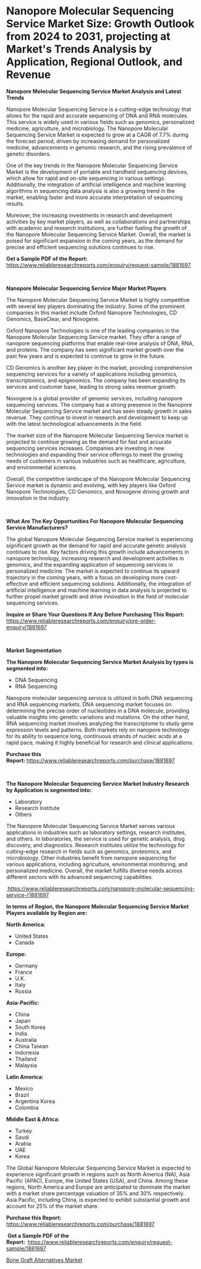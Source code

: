 <p><h1>Nanopore Molecular Sequencing Service Market Size: Growth Outlook from 2024 to 2031, projecting at Market's Trends Analysis by Application, Regional Outlook, and Revenue</h1></p><p><strong>Nanopore Molecular Sequencing Service Market Analysis and Latest Trends</strong></p>
<p><p>Nanopore Molecular Sequencing Service is a cutting-edge technology that allows for the rapid and accurate sequencing of DNA and RNA molecules. This service is widely used in various fields such as genomics, personalized medicine, agriculture, and microbiology. The Nanopore Molecular Sequencing Service Market is expected to grow at a CAGR of 7.7% during the forecast period, driven by increasing demand for personalized medicine, advancements in genomic research, and the rising prevalence of genetic disorders.</p><p>One of the key trends in the Nanopore Molecular Sequencing Service Market is the development of portable and handheld sequencing devices, which allow for rapid and on-site sequencing in various settings. Additionally, the integration of artificial intelligence and machine learning algorithms in sequencing data analysis is also a growing trend in the market, enabling faster and more accurate interpretation of sequencing results.</p><p>Moreover, the increasing investments in research and development activities by key market players, as well as collaborations and partnerships with academic and research institutions, are further fueling the growth of the Nanopore Molecular Sequencing Service Market. Overall, the market is poised for significant expansion in the coming years, as the demand for precise and efficient sequencing solutions continues to rise.</p></p>
<p><strong>Get a Sample PDF of the Report:&nbsp;</strong> <a href="https://www.reliableresearchreports.com/enquiry/request-sample/1881697">https://www.reliableresearchreports.com/enquiry/request-sample/1881697</a></p>
<p>&nbsp;</p>
<p><strong>Nanopore Molecular Sequencing Service Major Market Players</strong></p>
<p><p>The Nanopore Molecular Sequencing Service Market is highly competitive with several key players dominating the industry. Some of the prominent companies in this market include Oxford Nanopore Technologies, CD Genomics, BaseClear, and Novogene.</p><p>Oxford Nanopore Technologies is one of the leading companies in the Nanopore Molecular Sequencing Service market. They offer a range of nanopore sequencing platforms that enable real-time analysis of DNA, RNA, and proteins. The company has seen significant market growth over the past few years and is expected to continue to grow in the future.</p><p>CD Genomics is another key player in the market, providing comprehensive sequencing services for a variety of applications including genomics, transcriptomics, and epigenomics. The company has been expanding its services and customer base, leading to strong sales revenue growth.</p><p>Novogene is a global provider of genomic services, including nanopore sequencing services. The company has a strong presence in the Nanopore Molecular Sequencing Service market and has seen steady growth in sales revenue. They continue to invest in research and development to keep up with the latest technological advancements in the field.</p><p>The market size of the Nanopore Molecular Sequencing Service market is projected to continue growing as the demand for fast and accurate sequencing services increases. Companies are investing in new technologies and expanding their service offerings to meet the growing needs of customers in various industries such as healthcare, agriculture, and environmental sciences.</p><p>Overall, the competitive landscape of the Nanopore Molecular Sequencing Service market is dynamic and evolving, with key players like Oxford Nanopore Technologies, CD Genomics, and Novogene driving growth and innovation in the industry.</p></p>
<p>&nbsp;</p>
<p><strong>What Are The Key Opportunities For Nanopore Molecular Sequencing Service Manufacturers?</strong></p>
<p><p>The global Nanopore Molecular Sequencing Service market is experiencing significant growth as the demand for rapid and accurate genetic analysis continues to rise. Key factors driving this growth include advancements in nanopore technology, increasing research and development activities in genomics, and the expanding application of sequencing services in personalized medicine. The market is expected to continue its upward trajectory in the coming years, with a focus on developing more cost-effective and efficient sequencing solutions. Additionally, the integration of artificial intelligence and machine learning in data analysis is projected to further propel market growth and drive innovation in the field of molecular sequencing services.</p></p>
<p><strong>Inquire or Share Your Questions If Any Before Purchasing This Report:</strong> <a href="https://www.reliableresearchreports.com/enquiry/pre-order-enquiry/1881697">https://www.reliableresearchreports.com/enquiry/pre-order-enquiry/1881697</a></p>
<p>&nbsp;</p>
<p><strong>Market Segmentation</strong></p>
<p><strong>The Nanopore Molecular Sequencing Service Market Analysis by types is segmented into:</strong></p>
<p><ul><li>DNA Sequencing</li><li>RNA Sequencing</li></ul></p>
<p><p>Nanopore molecular sequencing service is utilized in both DNA sequencing and RNA sequencing markets. DNA sequencing market focuses on determining the precise order of nucleotides in a DNA molecule, providing valuable insights into genetic variations and mutations. On the other hand, RNA sequencing market involves analyzing the transcriptome to study gene expression levels and patterns. Both markets rely on nanopore technology for its ability to sequence long, continuous strands of nucleic acids at a rapid pace, making it highly beneficial for research and clinical applications.</p></p>
<p><strong>Purchase this Report:&nbsp;</strong><a href="https://www.reliableresearchreports.com/purchase/1881697">https://www.reliableresearchreports.com/purchase/1881697</a></p>
<p>&nbsp;</p>
<p><strong>The Nanopore Molecular Sequencing Service Market Industry Research by Application is segmented into:</strong></p>
<p><ul><li>Laboratory</li><li>Research Institute</li><li>Others</li></ul></p>
<p><p>The Nanopore Molecular Sequencing Service Market serves various applications in industries such as laboratory settings, research institutes, and others. In laboratories, the service is used for genetic analysis, drug discovery, and diagnostics. Research institutes utilize the technology for cutting-edge research in fields such as genomics, proteomics, and microbiology. Other industries benefit from nanopore sequencing for various applications, including agriculture, environmental monitoring, and personalized medicine. Overall, the market fulfills diverse needs across different sectors with its advanced sequencing capabilities.</p></p>
<p><a href="https://www.reliableresearchreports.com/nanopore-molecular-sequencing-service-r1881697">&nbsp;https://www.reliableresearchreports.com/nanopore-molecular-sequencing-service-r1881697</a></p>
<p><strong>In terms of Region, the Nanopore Molecular Sequencing Service Market Players available by Region are:</strong></p>
<p>
    <p> <strong> North America: </strong>
        <ul>
            <li>United States</li>
            <li>Canada</li>
        </ul>
        </p> 
    <p> <strong> Europe: </strong>
        <ul>
            <li>Germany</li>
            <li>France</li>
            <li>U.K.</li>
            <li>Italy</li>
            <li>Russia</li>
        </ul>
        </p> 
    <p> <strong> Asia-Pacific: </strong>
        <ul>
            <li>China</li>
            <li>Japan</li>
            <li>South Korea</li>
            <li>India</li>
            <li>Australia</li>
            <li>China Taiwan</li>
            <li>Indonesia</li>
            <li>Thailand</li>
            <li>Malaysia</li>
        </ul>
        </p> 
    <p> <strong> Latin America: </strong>
        <ul>
            <li>Mexico</li>
            <li>Brazil</li>
            <li>Argentina Korea</li>
            <li>Colombia</li>
        </ul>
        </p> 
    <p> <strong> Middle East & Africa: </strong>
        <ul>
            <li>Turkey</li>
            <li>Saudi</li>
            <li>Arabia</li>
            <li>UAE</li>
            <li>Korea</li>
        </ul>
    </p>
    </p>
<p><p>The Global Nanopore Molecular Sequencing Service Market is expected to experience significant growth in regions such as North America (NA), Asia Pacific (APAC), Europe, the United States (USA), and China. Among these regions, North America and Europe are anticipated to dominate the market with a market share percentage valuation of 35% and 30% respectively. Asia Pacific, including China, is expected to exhibit substantial growth and account for 25% of the market share.</p></p>
<p><strong>Purchase this Report: </strong><a href="https://www.reliableresearchreports.com/purchase/1881697">https://www.reliableresearchreports.com/purchase/1881697</a></p>
<p>&nbsp;<strong>Get a Sample PDF of the Report:&nbsp;&nbsp;</strong><a href="https://www.reliableresearchreports.com/enquiry/request-sample/1881697">https://www.reliableresearchreports.com/enquiry/request-sample/1881697</a></p>
<p><strong></strong></p>
<p><p><a href="https://view.publitas.com/reportprime-1/global-bone-graft-alternatives-market-size-and-market-trends-analysis-by-regional-outlook-competitive-strategies-forecasted-for-period-from-2024-to-2031/">Bone Graft Alternatives Market</a></p></p>